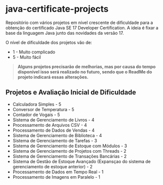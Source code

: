# java-certificate-projects
Repositório com vários projetos em nível crescente de dificuldade para a obtenção do certificado Java SE 17 Developer Certification. A ideia é fixar a base da linguagem Java junto das novidades da versão 17.

O nível de dificuldade dos projetos vão de:
- 1 - Muito complicado
- 5 - Muito fácil

>**Alguns projetos precisarão de melhorias, mas por causa do tempo disponível isso será realizado no futuro, sendo que o ReadMe do projeto indicará essas alterações.**

## Projetos e Avaliação Inicial de Dificuldade
- Calculadora Simples - 5
- Conversor de Temperatura - 5
- Contador de Vogais - 5
- Sistema de Gerenciamento de Livros - 4
- Processamento de Arquivos CSV - 4
- Processamento de Dados de Vendas - 4
- Sistema de Gerenciamento de Biblioteca - 4
- Sistema de Gerenciamento de Tarefas - 3
- Sistema de Gerenciamento de Estoque com Módulos - 3
- Sistema de Gerenciamento de Projetos com Threads - 2
- Sistema de Gerenciamento de Transações Bancárias - 2
- Sistema de Gestão de Estoque Avançado (Expansçao do sistema de gerenciamento de estoque anterior) - 2
- Processamento de Dados em Tempo Real - 1
- Processamento de Imagens em Paralelo - 1
